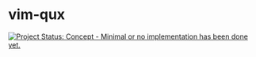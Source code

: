 # vim-qux

[![Project Status: Concept - Minimal or no implementation has been done yet.](http://www.repostatus.org/badges/1.0.0/concept.svg)](http://www.repostatus.org/#concept)

